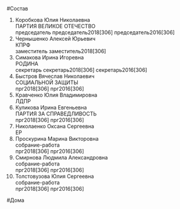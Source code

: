#Состав  
1. Коробкова Юлия Николаевна  
    ПАРТИЯ ВЕЛИКОЕ ОТЕЧЕСТВО  
    председатель председатель2018[306] председатель2016[306]  
2. Чернышенко Алексей Юрьевич  
    КПРФ  
    заместитель заместитель2018[306]  
3. Симакова Ирина Игоревна  
    РОДИНА  
    секретарь секретарь2018[306] секретарь2016[306]  
4. Быстров Вячеслав Николаевич  
    СОЦИАЛЬНОЙ ЗАЩИТЫ  
    прг2018[306] прг2016[306]  
5. Кравченко Юлия Владимировна  
    ЛДПР  
6. Куликова Ирина Евгеньевна  
    ПАРТИЯ ЗА СПРАВЕДЛИВОСТЬ  
    прг2018[306] прг2016[306]  
7. Николаенко Оксана Сергеевна  
    ЕР  
8. Проскурина Марина Викторовна  
    собрание-работа  
    прг2018[306] прг2016[306]  
9. Смирнова Людмила Александровна  
    собрание-работа  
    прг2018[306] прг2016[306]  
10. Толстовузова Юлия Сергеевна  
    собрание-работа  
    прг2018[306] прг2016[306]  
  
#Дома  
  
